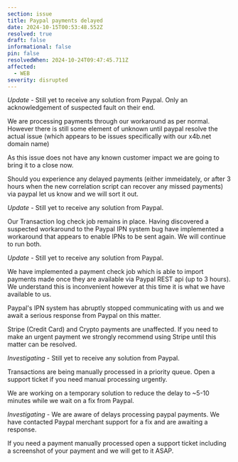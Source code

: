 ```yaml
---
section: issue
title: Paypal payments delayed
date: 2024-10-15T00:53:48.552Z
resolved: true
draft: false
informational: false
pin: false
resolvedWhen: 2024-10-24T09:47:45.711Z
affected:
  - WEB
severity: disrupted
---
```

*Update* - Still yet to receive any solution from Paypal. Only an acknowledgement of suspected fault on their end.

We are processing payments through our workaround as per normal. However there is still some element of unknown until paypal resolve the actual issue (which appears to be issues specifically with our x4b.net domain name)

As this issue does not have any known customer impact we are going to bring it to a close now.

Should you experience any delayed payments (either immeidately, or after 3 hours when the new correlation script can recover any missed payments) via paypal let us know and we will sort it out.

*Update* - Still yet to receive any solution from Paypal.

Our Transaction log check job remains in place. Having discovered a suspected workaround to the Paypal IPN system bug have implemented a workaround that appears to enable IPNs to be sent again. We will continue to run both.

*Update* - Still yet to receive any solution from Paypal.

We have implemented a payment check job which is able to import payments made once they are available via Paypal REST api (up to 3 hours). We understand this is inconvenient however at this time it is what we have available to us.

Paypal's IPN system has abruptly stopped communicating with us and we await a serious response from Paypal on this matter.

Stripe (Credit Card) and Crypto payments are unaffected. If you need to make an urgent payment we strongly recommend using Stripe until this matter can be resolved.

*Investigating* - Still yet to receive any solution from Paypal.

Transactions are being manually processed in a priority queue. Open a support ticket if you need manual processing urgently.

We are working on a temporary solution to reduce the delay to ~5-10 minutes while we wait on a fix from Paypal.

*Investigating* - We are aware of delays processing paypal payments. We have contacted Paypal merchant support for a fix and are awaiting a response.

If you need a payment manually processed open a support ticket including a screenshot of your payment and we will get to it ASAP.
